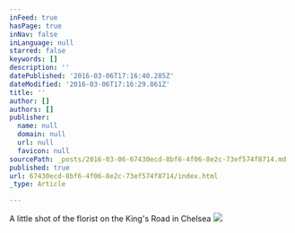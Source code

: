 ```yaml
---
inFeed: true
hasPage: true
inNav: false
inLanguage: null
starred: false
keywords: []
description: ''
datePublished: '2016-03-06T17:16:40.285Z'
dateModified: '2016-03-06T17:16:29.861Z'
title: ''
author: []
authors: []
publisher:
  name: null
  domain: null
  url: null
  favicon: null
sourcePath: _posts/2016-03-06-67430ecd-8bf6-4f06-8e2c-73ef574f8714.md
published: true
url: 67430ecd-8bf6-4f06-8e2c-73ef574f8714/index.html
_type: Article

---
```

A little shot of the florist on the King's Road in Chelsea
![](https://the-grid-user-content.s3-us-west-2.amazonaws.com/510c8d29-11e6-4c59-9cc5-b511549bfb2b.jpg)